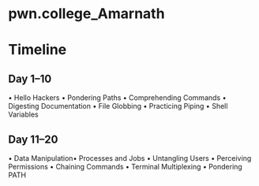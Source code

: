 # pwn.college_Amarnath
# Timeline

## Day 1–10
• Hello Hackers
• Pondering Paths
• Comprehending Commands
• Digesting Documentation
• File Globbing
• Practicing Piping
• Shell Variables

## Day 11–20
• Data Manipulation• Processes and Jobs
• Untangling Users
• Perceiving Permissions
• Chaining Commands
• Terminal Multiplexing
• Pondering PATH
